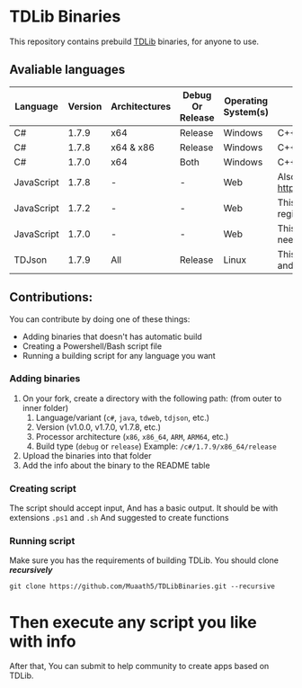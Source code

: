 # TDLib Binaries
This repository contains prebuild [TDLib](https://github.com/tdlib/td) binaries, for anyone to use.

## Avaliable languages
| Language      | Version  | Architectures | Debug Or Release | Operating System(s) | Notes                                                                                   |
|---------------|----------|---------------|------------------|---------------------|-----------------------------------------------------------------------------------------|
| C#            |  1.7.9   | x64           | Release          | Windows             |                                     C++/CLI                                             |
| C#            |  1.7.8   | x64 & x86     | Release          | Windows             |                                     C++/CLI                                             |
| C#            |  1.7.0   | x64           | Both             | Windows             |                                     C++/CLI                                             |
| JavaScript    |  1.7.8   |       -       |        -         | Web                 | Also published at <https://npmjs.com/package/@dibgram/tdweb>                            |
| JavaScript    |  1.7.2   |       -       |        -         | Web                 | This version is downloaded from the NPM registry (<https://npmjs.com/package/tdweb>)    |
| JavaScript    |  1.7.0   |       -       |        -         | Web                 | This version might not save sessions and need a login on every refresh                  |
| TDJson        |  1.7.9   | All           | Release          | Linux               | This binary is same as that of Python, PHP, and any other language that can call C libs |

## Contributions:
You can contribute by doing one of these things:
- Adding binaries that doesn't has automatic build
- Creating a Powershell/Bash script file
- Running a building script for any language you want

### Adding binaries
1. On your fork, create a directory with the following path: (from outer to inner folder)
    1. Language/variant (`c#`, `java`, `tdweb`, `tdjson`, etc.)
    2. Version (v1.0.0, v1.7.0, v1.7.8, etc.)
    3. Processor architecture (`x86`, `x86_64`, `ARM`, `ARM64`, etc.)
    4. Build type (`debug` or `release`)
  Example: `/c#/1.7.9/x86_64/release`
2. Upload the binaries into that folder
3. Add the info about the binary to the README table

### Creating script
The script should accept input, And has a basic output.
It should be with extensions `.ps1` and `.sh`
And suggested to create functions

### Running script
Make sure you has the requirements of building TDLib.
You should clone **_recursively_**
```
git clone https://github.com/Muaath5/TDLibBinaries.git --recursive
```
Then execute any script you like with info
===
After that, You can submit to help community to create apps based on TDLib.